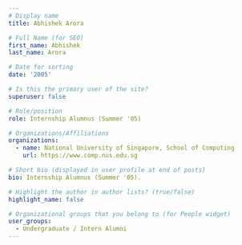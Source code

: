 ```yaml
---
# Display name
title: Abhishek Arora

# Full Name (for SEO) 
first_name: Abhishek
last_name: Arora

# Date for sorting
date: '2005'

# Is this the primary user of the site?
superuser: false

# Role/position
role: Internship Alumnus (Summer '05)

# Organizations/Affiliations
organizations:
  - name: National University of Singapore, School of Computing
    url: https://www.comp.nus.edu.sg

# Short bio (displayed in user profile at end of posts)
bio: Internship Alumnus (Summer '05). 

# Highlight the author in author lists? (true/false)
highlight_name: false

# Organizational groups that you belong to (for People widget)
user_groups:
  - Undergraduate / Intern Alumni
---
```

